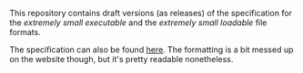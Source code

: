 This repository contains draft versions (as releases) of the specification for the *extremely small executable* and the *extremely small loadable* file formats.

The specification can also be found [here](https://oscapl.github.io/Extremely-Small-File-Format/). The formatting is a bit messed up on the website though, but it's pretty readable nonetheless.
